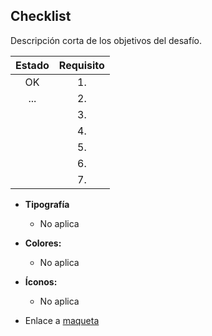 ## Checklist 

Descripción corta de los objetivos del desafío.

|Estado|Requisito|
|:-------:|:------:|
|OK|1. |
|...|2. |
||3. |
||4. |
||5. |
||6. |
||7. |

* **Tipografía** 
  * No aplica
* **Colores:**
  * No aplica
* **Íconos:**
  * No aplica

* Enlace a [maqueta](https://xd.adobe.com/spec/dcf92897-39ba-4e9a-4d25-af16b55e2c78-aac8/grid)

